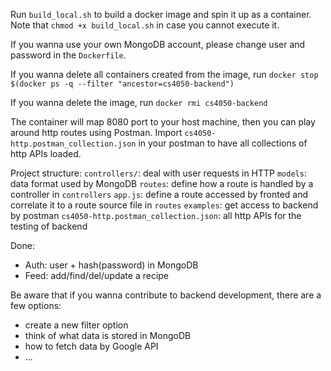 
Run `build_local.sh` to build a docker image and spin it up as a container. Note that `chmod +x build_local.sh` in case you cannot execute it.

If you wanna use your own MongoDB account, please change user and password in the `Dockerfile`.

If you wanna delete all containers created from the image, run `docker stop $(docker ps -q --filter "ancestor=cs4050-backend")`

If you wanna delete the image, run `docker rmi cs4050-backend`

The container will map 8080 port to your host machine, then you can play around http routes using Postman. Import `cs4050-http.postman_collection.json` in your postman to have all collections of http APIs loaded.

Project structure:
`controllers/`: deal with user requests in HTTP
`models`: data format used by MongoDB
`routes`: define how a route is handled by a controller in `controllers`
`app.js`: define a route accessed by fronted and correlate it to a route source file in `routes`
`examples`: get access to backend by postman 
`cs4050-http.postman_collection.json`: all http APIs for the testing of backend


Done:
- Auth: user + hash(password) in MongoDB
- Feed: add/find/del/update a recipe 


Be aware that if you wanna contribute to backend development, there are a few options:
- create a new filter option
- think of what data is stored in MongoDB
- how to fetch data by Google API
- ...
  